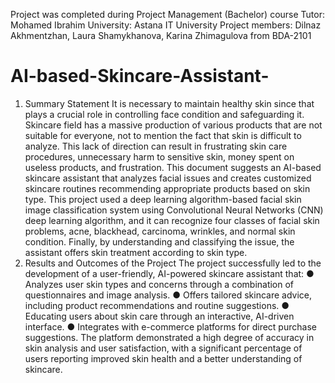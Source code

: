 Project was completed during Project Management (Bachelor) course
Tutor: Mohamed Ibrahim
University: Astana IT University 
Project members: Dilnaz Akhmentzhan, Laura Shamykhanova, Karina Zhimagulova from BDA-2101




# AI-based-Skincare-Assistant-
1. Summary Statement
It is necessary to maintain healthy skin since that plays a crucial role in controlling face condition and safeguarding it. Skincare field has a massive production of various products that are not suitable for everyone, not to mention the fact that skin is difficult to analyze. This lack of direction can result in frustrating skin care procedures, unnecessary harm to sensitive skin, money spent on useless products, and frustration.
This document suggests an AI-based skincare assistant that analyzes facial issues and creates customized skincare routines recommending appropriate products based on skin type. This project used a deep learning algorithm-based facial skin image classification system using Convolutional Neural Networks (CNN) deep learning algorithm, and it can recognize four classes of facial skin problems, acne, blackhead, carcinoma, wrinkles, and normal skin condition. Finally, by understanding and classifying the issue, the assistant offers skin treatment according to skin type. 
2. Results and Outcomes of the Project
The project successfully led to the development of a user-friendly, AI-powered skincare assistant that:
● Analyzes user skin types and concerns through a combination of questionnaires and image analysis.
● Offers tailored skincare advice, including product recommendations and routine suggestions.
● Educating users about skin care through an interactive, AI-driven interface.
● Integrates with e-commerce platforms for direct purchase suggestions.
The platform demonstrated a high degree of accuracy in skin analysis and user satisfaction, with a significant percentage of users reporting improved skin health and a better understanding of skincare.
